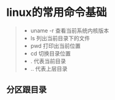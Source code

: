 # linux的常用命令基础

>* uname -r 查看当前系统内核版本
>* ls 列出当前目录下的文件
>* pwd 打印出当前位置
>* cd 切换目录位置
>* . 代表当前目录
>* .. 代表上层目录

## 分区跟目录




